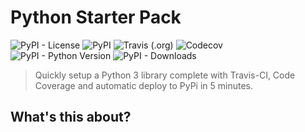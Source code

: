 # Python Starter Pack

<img alt="PyPI - License" src="https://img.shields.io/pypi/l/python-starter-pack.svg">
<img alt="PyPI" src="https://img.shields.io/pypi/v/python-starter-pack.svg">
<img alt="Travis (.org)" src="https://img.shields.io/travis/apiad/python-starter-pack.svg">
<img alt="Codecov" src="https://img.shields.io/codecov/c/github/apiad/python-starter-pack.svg">
<img alt="PyPI - Python Version" src="https://img.shields.io/pypi/pyversions/python-starter-pack.svg">
<img alt="PyPI - Downloads" src="https://img.shields.io/pypi/dm/python-starter-pack.svg">

> Quickly setup a Python 3 library complete with Travis-CI, Code Coverage and automatic deploy to PyPi in 5 minutes.

## What's this about?

